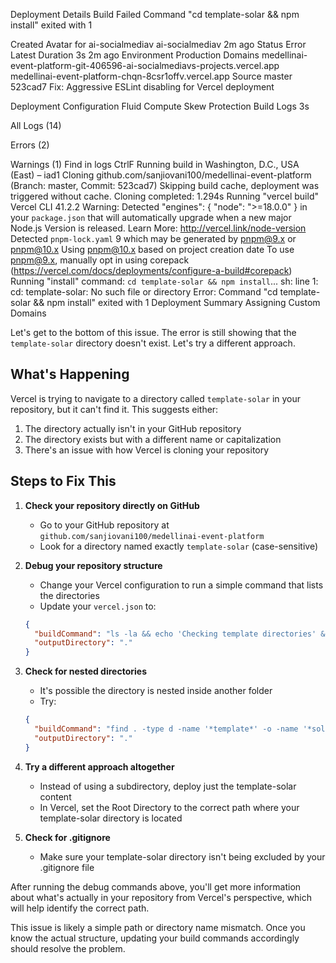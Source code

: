Deployment Details
Build Failed
Command "cd template-solar && npm install" exited with 1

Created
Avatar for ai-socialmediav
ai-socialmediav
2m ago
Status
Error
Latest
Duration
3s
2m ago
Environment
Production
Domains
medellinai-event-platform-git-406596-ai-socialmediavs-projects.vercel.app
medellinai-event-platform-chqn-8csr1offv.vercel.app
Source
master
523cad7
Fix: Aggressive ESLint disabling for Vercel deployment

Deployment Configuration
Fluid Compute
Skew Protection
Build Logs
3s

All Logs (14)

Errors (2)

Warnings (1)
Find in logs
CtrlF
Running build in Washington, D.C., USA (East) – iad1
Cloning github.com/sanjiovani100/medellinai-event-platform (Branch: master, Commit: 523cad7)
Skipping build cache, deployment was triggered without cache.
Cloning completed: 1.294s
Running "vercel build"
Vercel CLI 41.2.2
Warning: Detected "engines": { "node": ">=18.0.0" } in your `package.json` that will automatically upgrade when a new major Node.js Version is released. Learn More: http://vercel.link/node-version
Detected `pnpm-lock.yaml` 9 which may be generated by pnpm@9.x or pnpm@10.x
Using pnpm@10.x based on project creation date
To use pnpm@9.x, manually opt in using corepack (https://vercel.com/docs/deployments/configure-a-build#corepack)
Running "install" command: `cd template-solar && npm install`...
sh: line 1: cd: template-solar: No such file or directory
Error: Command "cd template-solar && npm install" exited with 1
Deployment Summary
Assigning Custom Domains

Let's get to the bottom of this issue. The error is still showing that the `template-solar` directory doesn't exist. Let's try a different approach.

## What's Happening

Vercel is trying to navigate to a directory called `template-solar` in your repository, but it can't find it. This suggests either:

1. The directory actually isn't in your GitHub repository
2. The directory exists but with a different name or capitalization
3. There's an issue with how Vercel is cloning your repository

## Steps to Fix This

1. **Check your repository directly on GitHub**
   - Go to your GitHub repository at `github.com/sanjiovani100/medellinai-event-platform`
   - Look for a directory named exactly `template-solar` (case-sensitive)
2. **Debug your repository structure**
   - Change your Vercel configuration to run a simple command that lists the directories
   - Update your `vercel.json` to:
   ```json
   {
     "buildCommand": "ls -la && echo 'Checking template directories' && ls -la template*",
     "outputDirectory": "."
   }
   ```
3. **Check for nested directories**

   - It's possible the directory is nested inside another folder
   - Try:

   ```json
   {
     "buildCommand": "find . -type d -name '*template*' -o -name '*solar*'",
     "outputDirectory": "."
   }
   ```

4. **Try a different approach altogether**
   - Instead of using a subdirectory, deploy just the template-solar content
   - In Vercel, set the Root Directory to the correct path where your template-solar directory is located
5. **Check for .gitignore**
   - Make sure your template-solar directory isn't being excluded by your .gitignore file

After running the debug commands above, you'll get more information about what's actually in your repository from Vercel's perspective, which will help identify the correct path.

This issue is likely a simple path or directory name mismatch. Once you know the actual structure, updating your build commands accordingly should resolve the problem.

